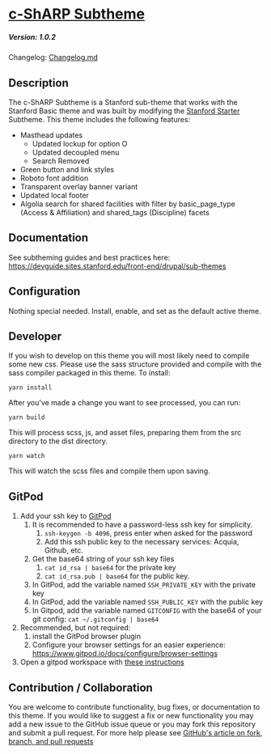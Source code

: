 # [c-ShARP Subtheme](https://github.com/SU-SWS/c_ShARP_subtheme)
##### Version: 1.0.2

Changelog: [Changelog.md](CHANGELOG.md)

Description
---

The c-ShARP Subtheme is a Stanford sub-theme that works with the Stanford Basic theme and was built by modifying the [Stanford Starter](https://github.com/SU-SWS/c_sharp_subtheme) Subtheme. This theme includes the following features:
- Masthead updates
  - Updated lockup for option O
  - Updated decoupled menu
  - Search Removed
- Green button and link styles
- Roboto font addition
- Transparent overlay banner variant
- Updated local footer
- Algolia search for shared facilities with filter by basic_page_type (Access & Affiliation) and shared_tags (Discipline) facets

Documentation
---
See subtheming guides and best practices here:
https://devguide.sites.stanford.edu/front-end/drupal/sub-themes

Configuration
---

Nothing special needed. Install, enable, and set as the default active theme.

Developer
---

If you wish to develop on this theme you will most likely need to compile some new css. Please use the sass structure provided and compile with the sass compiler packaged in this theme. To install:

```
yarn install
```
After you've made a change you want to see processed, you can run:
```
yarn build
```
This will process scss, js, and asset files, preparing them from the src directory to the dist directory.

```
yarn watch
```
This will watch the scss files and compile them upon saving.

GitPod
---
1. Add your ssh key to [GitPod](https://gitpod.io/variables)
   1. It is recommended to have a password-less ssh key for simplicity.
      1. `ssh-keygen -b 4096`, press enter when asked for the password
      2. Add this ssh public key to the necessary services: Acquia, Github, etc.
   2. Get the base64 string of your ssh key files
      1. `cat id_rsa | base64` for the private key
      2. `cat id_rsa.pub | base64` for the public key.
   3. In GitPod, add the variable named `SSH_PRIVATE_KEY` with the private key
   4. In GitPod, add the variable named `SSH_PUBLIC_KEY` with the public key
   5. In Gitpod, add the variable named `GITCONFIG` with the base64 of your git config: `cat ~/.gitconfig | base64`
2. Recommended, but not required:
   1. install the GitPod browser plugin
   2. Configure your browser settings for an easier experience: https://www.gitpod.io/docs/configure/browser-settings
3. Open a gitpod workspace with [these instructions](https://www.gitpod.io/docs/getting-started#start-your-first-workspace)


Contribution / Collaboration
---

You are welcome to contribute functionality, bug fixes, or documentation to this theme. If you would like to suggest a fix or new functionality you may add a new issue to the GitHub issue queue or you may fork this repository and submit a pull request. For more help please see [GitHub's article on fork, branch, and pull requests](https://help.github.com/articles/using-pull-requests)
